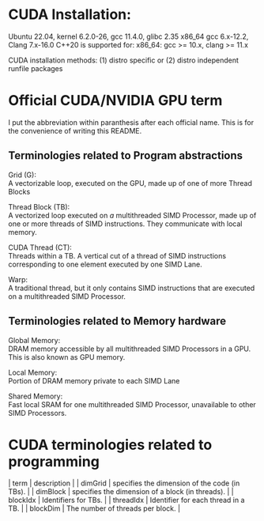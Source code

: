 # CUDA Installation:
Ubuntu 22.04, kernel 6.2.0-26, gcc 11.4.0, glibc 2.35
x86_64 gcc 6.x-12.2, Clang 7.x-16.0
C++20 is supported for: x86_64: gcc >= 10.x, clang >= 11.x

CUDA installation methods: (1) distro specific or (2) distro independent runfile packages

# Official CUDA/NVIDIA GPU term
I put the abbreviation within paranthesis after each official
name. This is for the convenience of writing this README.

## Terminologies related to Program abstractions
Grid (G):\
A vectorizable loop, executed on the GPU, made up
of one of more Thread Blocks

Thread Block (TB):\
A vectorized loop executed on *a* multithreaded SIMD
Processor, made up of one or more threads of SIMD
instructions. They communicate with local memory.

CUDA Thread (CT):\
Threads within a TB. A vertical cut of a thread of SIMD
instructions corresponding to one element executed by
one SIMD Lane.

Warp:\
A traditional thread, but it only contains SIMD instructions
that are executed on a multithreaded SIMD Processor.

## Terminologies related to Memory hardware
Global Memory:\
DRAM memory accessible by all multithreaded SIMD Processors in
a GPU. This is also known as GPU memory.

Local Memory:\
Portion of DRAM memory private to each SIMD Lane

Shared Memory:\
Fast local SRAM for one multithreaded SIMD Processor,
unavailable to other SIMD Processors.

# CUDA terminologies related to programming
| term | description |
| dimGrid | specifies the dimension of the code (in TBs). |
| dimBlock | specifies the dimension of a block (in threads). |
| blockIdx | Identifiers for TBs. |
| threadIdx | Identifier for each thread in a TB. |
| blockDim | The number of threads per block. |


